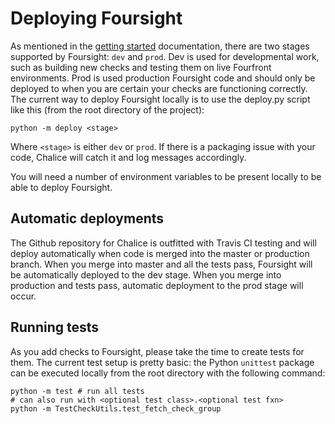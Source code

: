 # Deploying Foursight #

As mentioned in the [getting started](./getting_started.md) documentation, there are two stages supported by Foursight: `dev` and `prod`. Dev is used for developmental work, such as building new checks and testing them on live Fourfront environments. Prod is used production Foursight code and should only be deployed to when you are certain your checks are functioning correctly. The current way to deploy Foursight locally is to use the deploy.py script like this (from the root directory of the project):

```
python -m deploy <stage>
```

Where `<stage>` is either `dev` or `prod`. If there is a packaging issue with your code, Chalice will catch it and log messages accordingly.

You will need a number of environment variables to be present locally to be able to deploy Foursight.

## Automatic deployments
The Github repository for Chalice is outfitted with Travis CI testing and will deploy automatically when code is merged into the master or production branch. When you merge into master and all the tests pass, Foursight will be automatically deployed to the dev stage. When you merge into production and tests pass, automatic deployment to the prod stage will occur.

## Running tests
As you add checks to Foursight, please take the time to create tests for them. The current test setup is pretty basic: the Python ```unittest``` package can be executed locally from the root directory with the following command:

```
python -m test # run all tests
# can also run with <optional test class>.<optional test fxn>
python -m TestCheckUtils.test_fetch_check_group
```
